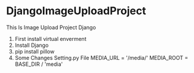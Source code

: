 # DjangoImageUploadProject
This Is Image Upload Project Django

1. First install virtual enverment
2. Install Django 
3. pip install pillow 
4. Some Changes Setting.py File
    MEDIA_URL = '/media/'
    MEDIA_ROOT = BASE_DIR / 'media'


